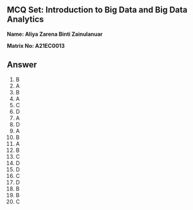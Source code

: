 ## MCQ Set: Introduction to Big Data and Big Data Analytics

**Name: Aliya Zarena Binti Zainulanuar**

**Matrix No: A21EC0013**

## Answer
1. B
2. A
3. B
4. A
5. C
6. D
7. A
8. D
9. A
10. B
11. A
12. B
13. C
14. D
15. D
16. C
17. D
18. B
19. B
20. C
